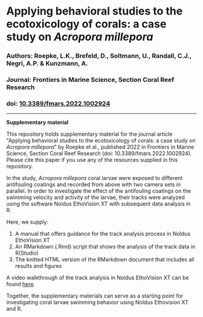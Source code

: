 # Applying behavioral studies to the ecotoxicology of corals: a case study on *Acropora millepora*

### Authors: Roepke, L.K., Brefeld, D., Soltmann, U., Randall, C.J., Negri, A.P. & Kunzmann, A.

### Journal: Frontiers in Marine Science, Section Coral Reef Research

### doi: [10.3389/fmars.2022.1002924](https://www.frontiersin.org/articles/10.3389/fmars.2022.1002924/abstract)

---

**Supplementary material**   

This repository holds supplementary material for the journal article "Applying behavioral studies to the ecotoxicology of corals: a case study on *Acropora millepora*" by Roepke et al., published 2022 in Frontiers in Marine Science, Section Coral Reef Research (doi: 10.3389/fmars.2022.1002924). Please cite this paper if you use any of the resources supplied in this repository. 

In the study, *Acropora millepora* coral larvae were exposed to different antifouling coatings and recorded from above with two camera sets in parallel. 
In order to investigate the effect of the antifouling coatings on the swimming velocity and activity of the larvae, their tracks were analyzed using the software Noldus EthoVision XT with subsequent data analysis in R.  

Here, we supply: 
  1. A manual that offers guidance for the track analysis process in Noldus EthoVision XT  
  2. An RMarkdown (.Rmd) script that shows the analysis of the track data in R(Studio)   
  3. The knitted HTML version of the RMarkdown document that includes all results and figures   
  
A video walkthrough of the track analysis in Noldus EthoVision XT can be found [here](https://youtu.be/iKllYHpvXjk). 
  
Together, the supplementary materials can serve as a starting point for investigating coral larvae swimming behavior using Noldus Ethovision XT and R.
